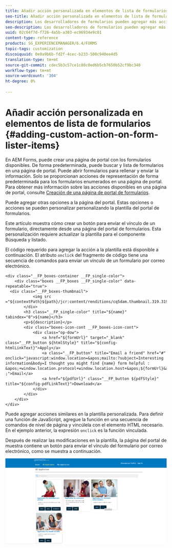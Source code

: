 ```yaml
---
title: Añadir acción personalizada en elementos de lista de formularios
seo-title: Añadir acción personalizada en elementos de lista de formularios
description: Los desarrolladores de formularios pueden agregar más acciones a la lista de formularios en la página del portal de formularios. De forma predeterminada, la lista de formularios permite acceder al formulario, rellenarlo y enviarlo.
seo-description: Los desarrolladores de formularios pueden agregar más acciones a la lista de formularios en la página del portal de formularios. De forma predeterminada, la lista de formularios permite acceder al formulario, rellenarlo y enviarlo.
uuid: 02c64f7d-f726-4a5b-a303-ec96934e9c01
content-type: reference
products: SG_EXPERIENCEMANAGER/6.4/FORMS
topic-tags: customization
discoiquuid: 0e0a9b6b-fd2f-4cec-b233-500c940ee4d5
translation-type: tm+mt
source-git-commit: cdec5b3c57ce1c80c0ed6b5cb7650b52cf9bc340
workflow-type: tm+mt
source-wordcount: '304'
ht-degree: 0%

---
```



# Añadir acción personalizada en elementos de lista de formularios {#adding-custom-action-on-form-lister-items}

En AEM Forms, puede crear una página de portal con los formularios disponibles. De forma predeterminada, puede buscar y lista de formularios en una página de portal. Puede abrir formularios para rellenar y enviar la información. Solo se proporcionan acciones de representación de forma predeterminada para los formularios enumerados en una página de portal. Para obtener más información sobre las acciones disponibles en una página de portal, consulte [Creación de una página de portal de formularios](/help/forms/using/creating-form-portal-page.md).

Puede agregar otras opciones a la página del portal. Estas opciones o acciones se pueden personalizar personalizando la plantilla del portal de formularios.

Este artículo muestra cómo crear un botón para enviar el vínculo de un formulario, directamente desde una página del portal de formularios. Esta personalización requiere actualizar la plantilla para el componente Búsqueda y listado.

El código requerido para agregar la acción a la plantilla está disponible a continuación. El atributo `onclick` del fragmento de código tiene una secuencia de comandos para enviar un vínculo de un formulario por correo electrónico.

```mxml
<div class="__FP_boxes-container __FP_single-color">
    <div class="boxes __FP_boxes __FP_single-color" data-repeatable="true">
  <div class="__FP_boxes-thumbnail">
            <img src ="${contextPath}${path}/jcr:content/renditions/cq5dam.thumbnail.319.319.png">
        </div>
        <h3 class="__FP_single-color" title="${name}" tabindex="0">${name}</h3>
        <p>${description}</p>
        <div class="boxes-icon-cont __FP_boxes-icon-cont">
            <div class="op-dow">
                <a href="${formUrl}" target="_blank" class="__FP_button ${htmlStyle}" title="${config-htmlLinkText}">Apply</a>
                <a class="__FP_button" title="Email a friend" href="#" onclick="javascript:window.location=&apos;mailto:?subject=Interesting information&body=I thought you might find {name} form helpful :  &apos;+window.location.protocol+window.location.host+&apos;${formUrl}&apos; ;">Email</a>
                <a href="${pdfUrl}" class="__FP_button ${pdfStyle}" title="${config-pdfLinkText}">Download</a>
            </div>
        </div>
    </div>
</div>
```

Puede agregar acciones similares en la plantilla personalizada. Para definir una función de JavaScript, agregue la función en una secuencia de comandos de nivel de página y vincúlela con el elemento HTML necesario. En el ejemplo anterior, la expresión `onclick` es la función vinculada.

Después de realizar las modificaciones en la plantilla, la página del portal de muestra contiene un botón para enviar el vínculo del formulario por correo electrónico, como se muestra a continuación.

![email](assets/email.png)

